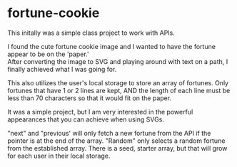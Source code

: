 # fortune-cookie
This initally was a simple class project to work with APIs.

I found the cute fortune cookie image and I wanted to have the fortune appear to be on the 'paper.'  
After converting the image to SVG and playing around with text on a path, I finally achieved what I was going for.

This also utilizes the user's local storage to store an array of fortunes.
Only fortunes that have 1 or 2 lines are kept, AND the length of each line must be less than 70 characters so that it 
would fit on the paper.

It was a simple project, but I am very interested in the powerful appearances that you can achieve when using SVGs.

"next" and "previous' will only fetch a new fortune from the API if the pointer is at the end of the array.  "Random" only 
selects a random fortune from the established array.  There is a seed, starter array, but that will grow for each user
in their local storage.
